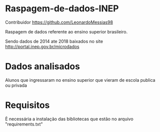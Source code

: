 # Raspagem-de-dados-INEP
Contribuidor https://github.com/LeonardoMessias98

Raspagem de dados referente ao ensino superior brasileiro.

Sendo dados de 2014 ate 2018 baixados no site http://portal.inep.gov.br/microdados
# Dados analisados
Alunos que ingressaram no ensino superior que vieram de escola publica ou privada
# Requisitos
È necessária a instalação das bibliotecas que estão no arquivo "requirements.txt"

